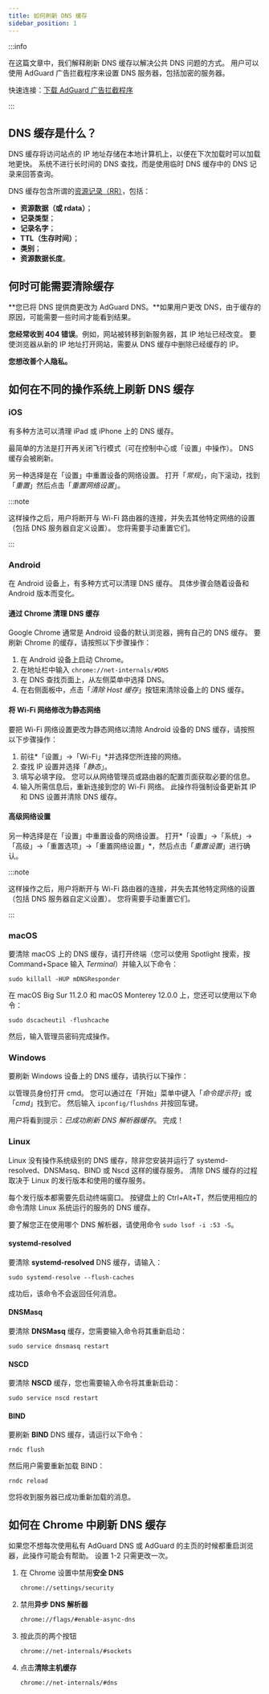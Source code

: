```yaml
---
title: 如何刷新 DNS 缓存
sidebar_position: 1
---
```


:::info

在这篇文章中，我们解释刷新 DNS 缓存以解决公共 DNS 问题的方式。 用户可以使用 AdGuard 广告拦截程序来设置 DNS 服务器，包括加密的服务器。

快速连接：[下载 AdGuard 广告拦截程序](https://agrd.io/download-kb-adblock)

:::

## DNS 缓存是什么？

DNS 缓存将访问站点的 IP 地址存储在本地计算机上，以便在下次加载时可以加载地更快。 系统不进行长时间的 DNS 查找，而是使用临时 DNS 缓存中的 DNS 记录来回答查询。

DNS 缓存包含所谓的[资源记录（RR）](https://en.wikipedia.org/wiki/Domain_Name_System#Resource_records)，包括：

- **资源数据（或 rdata）**；
- **记录类型**；
- **记录名字**；
- **TTL（生存时间）**；
- **类别**；
- **资源数据长度**。

## 何时可能需要清除缓存

**您已将 DNS 提供商更改为 AdGuard DNS。**如果用户更改 DNS，由于缓存的原因，可能需要一些时间才能看到结果。

**您经常收到 404 错误**。例如，网站被转移到新服务器，其 IP 地址已经改变。 要使浏览器从新的 IP 地址打开网站，需要从 DNS 缓存中删除已经缓存的 IP。

**您想改善个人隐私。**

## 如何在不同的操作系统上刷新 DNS 缓存

### iOS

有多种方法可以清理 iPad 或 iPhone 上的 DNS 缓存。

最简单的方法是打开再关闭飞行模式（可在控制中心或「设置」中操作）。 DNS 缓存会被刷新。

另一种选择是在「设置」中重置设备的网络设置。 打开「*常规*」，向下滚动，找到「*重置*」然后点击「*重置网络设置*」。

:::note

这样操作之后，用户将断开与 Wi-Fi 路由器的连接，并失去其他特定网络的设置（包括 DNS 服务器自定义设置）。 您将需要手动重置它们。

:::

### Android

在 Android 设备上，有多种方式可以清理 DNS 缓存。 具体步骤会随着设备和 Android 版本而变化。

#### 通过 Chrome 清理 DNS 缓存

Google Chrome 通常是 Android 设备的默认浏览器，拥有自己的 DNS 缓存。 要刷新 Chrome 的缓存，请按照以下步骤操作：

1. 在 Android 设备上启动 Chrome。
1. 在地址栏中输入 `chrome://net-internals/#DNS`
1. 在 DNS 查找页面上，从左侧菜单中选择 DNS。
1. 在右侧面板中，点击「*清除 Host 缓存*」按钮来清除设备上的 DNS 缓存。

#### 将 Wi-Fi 网络修改为静态网络

要把 Wi-Fi 网络设置更改为静态网络以清除 Android 设备的 DNS 缓存，请按照以下步骤操作：

1. 前往*「设置」→「Wi-Fi」*并选择您所连接的网络。
1. 查找 IP 设置并选择「*静态*」。
1. 填写必填字段。 您可以从网络管理员或路由器的配置页面获取必要的信息。
1. 输入所需信息后，重新连接到您的 Wi-Fi 网络。 此操作将强制设备更新其 IP 和 DNS 设置并清除 DNS 缓存。

#### 高级网络设置

另一种选择是在「设置」中重置设备的网络设置。 打开*「设置」→「系统」→「高级」→「重置选项」→「重置网络设置」*，然后点击「*重置设置*」进行确认。

:::note

这样操作之后，用户将断开与 Wi-Fi 路由器的连接，并失去其他特定网络的设置（包括 DNS 服务器自定义设置）。 您将需要手动重置它们。

:::

### macOS

要清除 macOS 上的 DNS 缓存，请打开终端（您可以使用 Spotlight 搜索，按 Command+Space 输入 *Terminal*）并输入以下命令：

`sudo killall -HUP mDNSResponder`

在 macOS Big Sur 11.2.0 和 macOS Monterey 12.0.0 上，您还可以使用以下命令：

`sudo dscacheutil -flushcache`

然后，输入管理员密码完成操作。

### Windows

要刷新 Windows 设备上的 DNS 缓存，请执行以下操作：

以管理员身份打开 cmd。 您可以通过在「开始」菜单中键入「*命令提示符*」或「*cmd*」找到它。 然后输入 `ipconfig/flushdns` 并按回车键。

用户将看到提示：*已成功刷新 DNS 解析器缓存*。 完成！

### Linux

Linux 没有操作系统级别的 DNS 缓存，除非您安装并运行了 systemd-resolved、DNSMasq、BIND 或 Nscd 这样的缓存服务。 清除 DNS 缓存的过程取决于 Linux 的发行版本和使用的缓存服务。

每个发行版本都需要先启动终端窗口。 按键盘上的 Ctrl+Alt+T，然后使用相应的命令清除 Linux 系统运行的服务的 DNS 缓存。

要了解您正在使用哪个 DNS 解析器，请使用命令 `sudo lsof -i :53 -S`。

#### systemd-resolved

要清除 **systemd-resolved** DNS 缓存，请输入：

`sudo systemd-resolve --flush-caches`

成功后，该命令不会返回任何消息。

#### DNSMasq

要清除 **DNSMasq** 缓存，您需要输入命令将其重新启动：

`sudo service dnsmasq restart`

#### NSCD

要清除 **NSCD** 缓存，您也需要输入命令将其重新启动：

`sudo service nscd restart`

#### BIND

要刷新 **BIND** DNS 缓存，请运行以下命令：

`rndc flush`

然后用户需要重新加载 BIND：

`rndc reload`

您将收到服务器已成功重新加载的消息。

## 如何在 Chrome 中刷新 DNS 缓存

如果您不想每次使用私有 AdGuard DNS 或 AdGuard 的主页的时候都重启浏览器，此操作可能会有帮助。 设置 1-2 只需更改一次。

1. 在 Chrome 设置中禁用**安全 DNS**

    ```bash
    chrome://settings/security
    ```

1. 禁用**异步 DNS 解析器**

    ```bash
    chrome://flags/#enable-async-dns
    ```

1. 按此页的两个按钮

    ```bash
    chrome://net-internals/#sockets
    ```

1. 点击**清除主机缓存**

    ```bash
    chrome://net-internals/#dns
    ```
